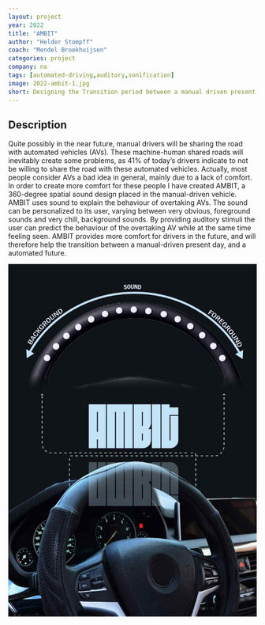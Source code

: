 ```yaml
---
layout: project
year: 2022
title: "AMBIT"
author: "Helder Stompff"
coach: "Mendel Broekhuijsen"
categories: project
company: na
tags: [automated-driving,auditory,sonification]
image: 2022-ambit-1.jpg
short: Designing the Transition period between a manual driven present, and automated future.
---
```


## Description
Quite possibly in the near future, manual drivers will be sharing the road with automated vehicles (AVs). These machine-human shared roads will inevitably create some problems, as 41% of today’s drivers indicate to not be willing to share the road with these automated vehicles. Actually, most people consider AVs a bad idea in general, mainly due to a lack of comfort. In order to create more comfort for these people I have created AMBIT, a 360-degree spatial sound design placed in the manual-driven vehicle. AMBIT uses sound to explain the behaviour of overtaking AVs. The sound can be personalized to its user, varying between very obvious, foreground sounds and very chill, background sounds. By providing auditory stimuli the user can predict the behaviour of the overtaking AV while at the same time feeling seen. AMBIT provides more comfort for drivers in the future, and will therefore help the transition between a manual-driven present day, and a automated future.


<div class="project-image">
  <img src="/assets/img/2022-ambit-2.jpg">
</div>
